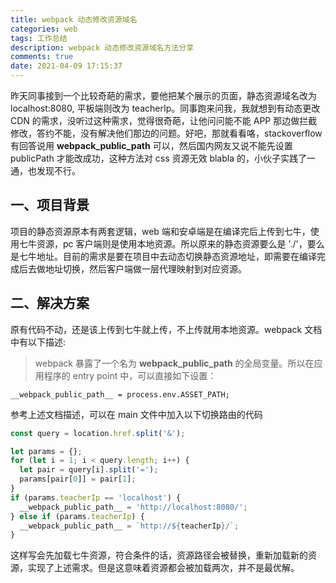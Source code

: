 ```yaml
---
title: webpack 动态修改资源域名
categories: web
tags: 工作总结
description: webpack 动态修改资源域名方法分享
comments: true
date: 2021-04-09 17:15:37
---
```


昨天同事接到一个比较奇葩的需求，要他把某个展示的页面，静态资源域名改为 localhost:8080, 平板端则改为 teacherIp。同事跑来问我，我就想到有动态更改 CDN 的需求，没听过这种需求，觉得很奇葩，让他问问能不能 APP 那边做拦截修改，答约不能，没有解决他们那边的问题。好吧，那就看看咯，stackoverflow 有回答说用 **webpack_public_path** 可以，然后国内网友又说不能先设置 publicPath 才能改成功，这种方法对 css 资源无效 blabla 的，小伙子实践了一通，也发现不行。

## 一、项目背景

项目的静态资源原本有两套逻辑，web 端和安卓端是在编译完后上传到七牛，使用七牛资源，pc 客户端则是使用本地资源。所以原来的静态资源要么是 './'，要么是七牛地址。目前的需求是要在项目中去动态切换静态资源地址，即需要在编译完成后去做地址切换，然后客户端做一层代理映射到对应资源。

## 二、解决方案

原有代码不动，还是该上传到七牛就上传，不上传就用本地资源。webpack 文档中有以下描述:

> webpack 暴露了一个名为 __webpack_public_path__ 的全局变量。所以在应用程序的 entry point 中，可以直接如下设置：

`__webpack_public_path__ = process.env.ASSET_PATH;`

参考上述文档描述，可以在 main 文件中加入以下切换路由的代码

```js
const query = location.href.split('&');

let params = {};
for (let i = 1; i < query.length; i++) {
  let pair = query[i].split('=');
  params[pair[0]] = pair[1];
}
if (params.teacherIp == 'localhost') {
  __webpack_public_path__ = 'http://localhost:8080/';
} else if (params.teacherIp) {
  __webpack_public_path__ = `http://${teacherIp}/`;
}
```

这样写会先加载七牛资源，符合条件的话，资源路径会被替换，重新加载新的资源，实现了上述需求。但是这意味着资源都会被加载两次，并不是最优解。
